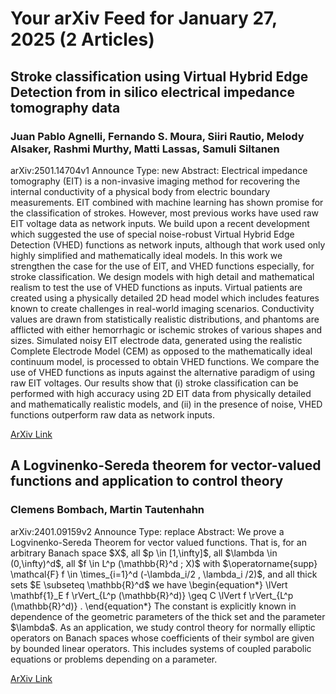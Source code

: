 <h1>Your arXiv Feed for January 27, 2025 (2 Articles)</h1>
<h2>Stroke classification using Virtual Hybrid Edge Detection from in silico electrical impedance tomography data</h2>
<h3>Juan Pablo Agnelli, Fernando S. Moura, Siiri Rautio, Melody Alsaker, Rashmi Murthy, Matti Lassas, Samuli Siltanen</h3>
<p>arXiv:2501.14704v1 Announce Type: new 
Abstract: Electrical impedance tomography (EIT) is a non-invasive imaging method for recovering the internal conductivity of a physical body from electric boundary measurements. EIT combined with machine learning has shown promise for the classification of strokes. However, most previous works have used raw EIT voltage data as network inputs. We build upon a recent development which suggested the use of special noise-robust Virtual Hybrid Edge Detection (VHED) functions as network inputs, although that work used only highly simplified and mathematically ideal models. In this work we strengthen the case for the use of EIT, and VHED functions especially, for stroke classification. We design models with high detail and mathematical realism to test the use of VHED functions as inputs. Virtual patients are created using a physically detailed 2D head model which includes features known to create challenges in real-world imaging scenarios. Conductivity values are drawn from statistically realistic distributions, and phantoms are afflicted with either hemorrhagic or ischemic strokes of various shapes and sizes. Simulated noisy EIT electrode data, generated using the realistic Complete Electrode Model (CEM) as opposed to the mathematically ideal continuum model, is processed to obtain VHED functions. We compare the use of VHED functions as inputs against the alternative paradigm of using raw EIT voltages. Our results show that (i) stroke classification can be performed with high accuracy using 2D EIT data from physically detailed and mathematically realistic models, and (ii) in the presence of noise, VHED functions outperform raw data as network inputs.</p>
<a href='https://arxiv.org/abs/2501.14704'>ArXiv Link</a>

<h2>A Logvinenko-Sereda theorem for vector-valued functions and application to control theory</h2>
<h3>Clemens Bombach, Martin Tautenhahn</h3>
<p>arXiv:2401.09159v2 Announce Type: replace 
Abstract: We prove a Logvinenko-Sereda Theorem for vector valued functions. That is, for an arbitrary Banach space $X$, all $p \in [1,\infty]$, all $\lambda \in (0,\infty)^d$, all $f \in L^p (\mathbb{R}^d ; X)$ with $\operatorname{supp} \mathcal{F} f \in \times_{i=1}^d (-\lambda_i/2 , \lambda_i /2)$, and all thick sets $E \subseteq \mathbb{R}^d$ we have \begin{equation*} \lVert \mathbf{1}_E f \rVert_{L^p (\mathbb{R}^d)} \geq C \lVert f \rVert_{L^p (\mathbb{R}^d)} . \end{equation*} The constant is explicitly known in dependence of the geometric parameters of the thick set and the parameter $\lambda$. As an application, we study control theory for normally elliptic operators on Banach spaces whose coefficients of their symbol are given by bounded linear operators. This includes systems of coupled parabolic equations or problems depending on a parameter.</p>
<a href='https://arxiv.org/abs/2401.09159'>ArXiv Link</a>

